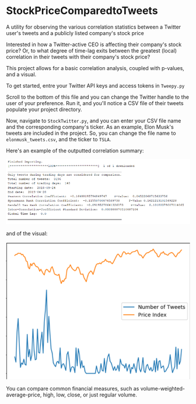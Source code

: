 # StockPriceComparedtoTweets
A utility for observing the various correlation statistics between a Twitter user's tweets and a publicly listed company's stock price

Interested in how a Twitter-active CEO is affecting their company's stock price? Or, to what degree of time-lag exits between the greatest (local) correlation in their tweets with their company's stock price?
<br>

This project allows for a basic correlation analysis, coupled with p-values, and a visual.<br>

To get started, entre your Twitter API keys and access tokens in `Tweepy.py`<br>

Scroll to the bottom of this file and you can change the Twitter handle to the user of your preference. Run it, and you'll notice a CSV file of their tweets populate your project directory.<br>


Now, navigate to `StockTwitter.py`, and you can enter your CSV file name and the corresponding company's ticker. As an example, Elon Musk's tweets are included in the project. So, you can change the file name to `elonmusk_tweets.csv`, and the ticker to `TSLA`.


Here's an example of the outputted correlation summary:

![Image of Stats](https://github.com/D-Thatcher/StockPriceComparedtoTweets/blob/master/stats.PNG)

and of the visual:

![Image of Visual](https://github.com/D-Thatcher/StockPriceComparedtoTweets/blob/master/chart.PNG)


You can compare common financial measures, such as volume-weighted-average-price, high, low, close, or just regular volume.



